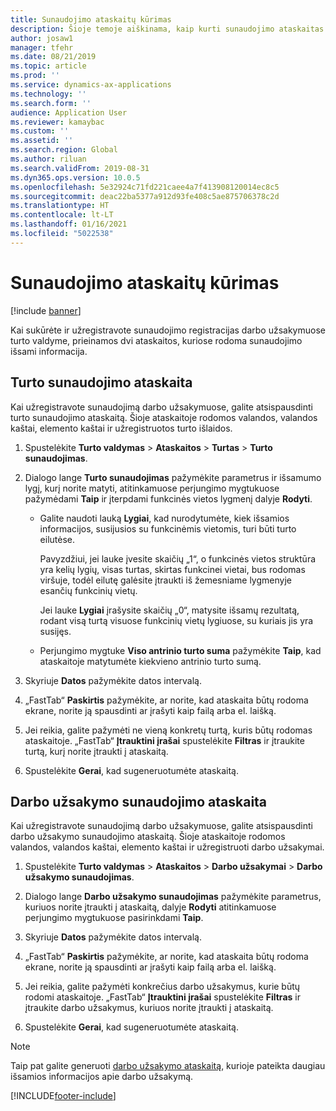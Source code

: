 ```yaml
---
title: Sunaudojimo ataskaitų kūrimas
description: Šioje temoje aiškinama, kaip kurti sunaudojimo ataskaitas turto valdyme.
author: josaw1
manager: tfehr
ms.date: 08/21/2019
ms.topic: article
ms.prod: ''
ms.service: dynamics-ax-applications
ms.technology: ''
ms.search.form: ''
audience: Application User
ms.reviewer: kamaybac
ms.custom: ''
ms.assetid: ''
ms.search.region: Global
ms.author: riluan
ms.search.validFrom: 2019-08-31
ms.dyn365.ops.version: 10.0.5
ms.openlocfilehash: 5e32924c71fd221caee4a7f413908120014ec8c5
ms.sourcegitcommit: deac22ba5377a912d93fe408c5ae875706378c2d
ms.translationtype: HT
ms.contentlocale: lt-LT
ms.lasthandoff: 01/16/2021
ms.locfileid: "5022538"
---
```

# <a name="create-consumption-reports"></a>Sunaudojimo ataskaitų kūrimas

[!include [banner](../../includes/banner.md)]

 

Kai sukūrėte ir užregistravote sunaudojimo registracijas darbo užsakymuose turto valdyme, prieinamos dvi ataskaitos, kuriose rodoma sunaudojimo išsami informacija.


## <a name="asset-consumption-report"></a>Turto sunaudojimo ataskaita

Kai užregistravote sunaudojimą darbo užsakymuose, galite atsispausdinti turto sunaudojimo ataskaitą. Šioje ataskaitoje rodomos valandos, valandos kaštai, elemento kaštai ir užregistruotos turto išlaidos.

1. Spustelėkite **Turto valdymas** > **Ataskaitos** > **Turtas** > **Turto sunaudojimas**.

2. Dialogo lange **Turto sunaudojimas** pažymėkite parametrus ir išsamumo lygį, kurį norite matyti, atitinkamuose perjungimo mygtukuose pažymėdami **Taip** ir įterpdami funkcinės vietos lygmenį dalyje **Rodyti**.
    - Galite naudoti lauką **Lygiai**, kad nurodytumėte, kiek išsamios informacijos, susijusios su funkcinėmis vietomis, turi būti turto eilutėse. 
    
        Pavyzdžiui, jei lauke įvesite skaičių „1“, o funkcinės vietos struktūra yra kelių lygių, visas turtas, skirtas funkcinei vietai, bus rodomas viršuje, todėl eilutę galėsite įtraukti iš žemesniame lygmenyje esančių funkcinių vietų. 
        
        Jei lauke **Lygiai** įrašysite skaičių „0“, matysite išsamų rezultatą, rodant visą turtą visuose funkcinių vietų lygiuose, su kuriais jis yra susijęs. 
        
    - Perjungimo mygtuke **Viso antrinio turto suma** pažymėkite **Taip**, kad ataskaitoje matytumėte kiekvieno antrinio turto sumą.

3. Skyriuje **Datos** pažymėkite datos intervalą.

4. „FastTab“ **Paskirtis** pažymėkite, ar norite, kad ataskaita būtų rodoma ekrane, norite ją spausdinti ar įrašyti kaip failą arba el. laišką.

5. Jei reikia, galite pažymėti ne vieną konkretų turtą, kuris būtų rodomas ataskaitoje. „FastTab“ **Įtrauktini įrašai** spustelėkite **Filtras** ir įtraukite turtą, kurį norite įtraukti į ataskaitą.

6. Spustelėkite **Gerai**, kad sugeneruotumėte ataskaitą.


## <a name="work-order-consumption-report"></a>Darbo užsakymo sunaudojimo ataskaita

Kai užregistravote sunaudojimą darbo užsakymuose, galite atsispausdinti darbo užsakymo sunaudojimo ataskaitą. Šioje ataskaitoje rodomos valandos, valandos kaštai, elemento kaštai ir užregistruoti darbo užsakymai.

1. Spustelėkite **Turto valdymas** > **Ataskaitos** > **Darbo užsakymai** > **Darbo užsakymo sunaudojimas**.

2. Dialogo lange **Darbo užsakymo sunaudojimas** pažymėkite parametrus, kuriuos norite įtraukti į ataskaitą, dalyje **Rodyti** atitinkamuose perjungimo mygtukuose pasirinkdami **Taip**.

3. Skyriuje **Datos** pažymėkite datos intervalą.

4. „FastTab“ **Paskirtis** pažymėkite, ar norite, kad ataskaita būtų rodoma ekrane, norite ją spausdinti ar įrašyti kaip failą arba el. laišką.

5. Jei reikia, galite pažymėti konkrečius darbo užsakymus, kurie būtų rodomi ataskaitoje. „FastTab“ **Įtrauktini įrašai** spustelėkite **Filtras** ir įtraukite darbo užsakymus, kuriuos norite įtraukti į ataskaitą.

6. Spustelėkite **Gerai**, kad sugeneruotumėte ataskaitą.


>[!NOTE]
>Taip pat galite generuoti [darbo užsakymo ataskaitą](../work-orders/work-order-report.md), kurioje pateikta daugiau išsamios informacijos apie darbo užsakymą.



[!INCLUDE[footer-include](../../../includes/footer-banner.md)]